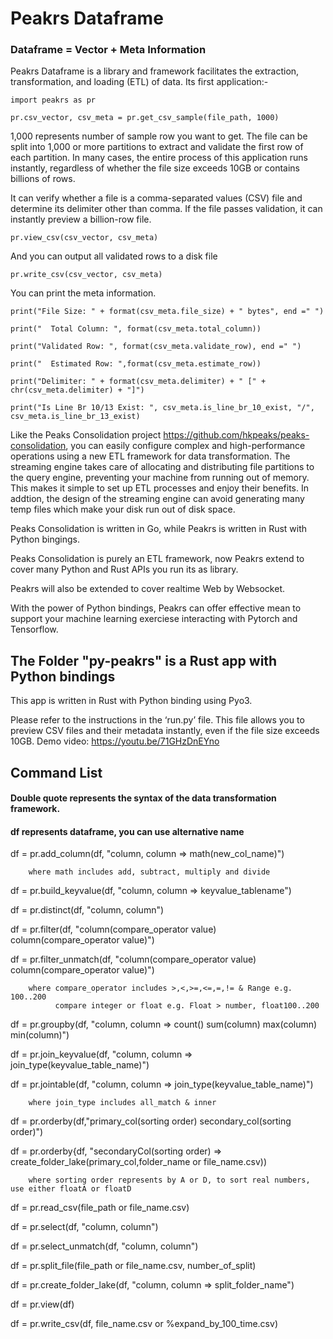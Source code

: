 # Peakrs Dataframe

### Dataframe = Vector + Meta Information

Peakrs Dataframe is a library and framework facilitates the extraction, transformation, and loading (ETL) of data. Its first application:-

``import peakrs as pr``
  
``pr.csv_vector, csv_meta = pr.get_csv_sample(file_path, 1000)``

1,000 represents number of sample row you want to get. The file can be split into 1,000 or more partitions to extract and validate the first row of each partition. In many cases, the entire process of this application runs instantly, regardless of whether the file size exceeds 10GB or contains billions of rows.

It can verify whether a file is a comma-separated values (CSV) file and determine its delimiter other than comma. If the file passes validation, it can instantly preview a billion-row file. 
 
``pr.view_csv(csv_vector, csv_meta)``

And you can output all validated rows to a disk file

``pr.write_csv(csv_vector, csv_meta)``

You can print the meta information.

``print("File Size: " + format(csv_meta.file_size) + " bytes", end =" ")``

``print("  Total Column: ", format(csv_meta.total_column))``

``print("Validated Row: ", format(csv_meta.validate_row), end =" ")``

``print("  Estimated Row: ",format(csv_meta.estimate_row))``

``print("Delimiter: " + format(csv_meta.delimiter) + " [" + chr(csv_meta.delimiter) + "]")``

``print("Is Line Br 10/13 Exist: ", csv_meta.is_line_br_10_exist, "/", csv_meta.is_line_br_13_exist)``

Like the Peaks Consolidation project https://github.com/hkpeaks/peaks-consolidation, you can easily configure complex and high-performance operations using a new ETL framework for data transformation. The streaming engine takes care of allocating and distributing file partitions to the query engine, preventing your machine from running out of memory. This makes it simple to set up ETL processes and enjoy their benefits. In addtion, the design of the streaming engine can avoid generating many temp files which make your disk run out of disk space.

Peaks Consolidation is written in Go, while Peakrs is written in Rust with Python bingings.

Peaks Consolidation is purely an ETL framework, now Peakrs extend to cover many Python and Rust APIs you run its as library.

Peakrs will also be extended to cover realtime Web by Websocket.

With the power of Python bindings, Peakrs can offer effective mean to support your machine learning exerciese interacting with Pytorch and Tensorflow.

## The Folder "py-peakrs" is a Rust app with Python bindings

This app is written in Rust with Python binding using Pyo3. 

Please refer to the instructions in the ‘run.py’ file. This file allows you to preview CSV files and their metadata instantly, even if the file size exceeds 10GB. Demo video: https://youtu.be/71GHzDnEYno

## Command List

   #### Double quote represents the syntax of the data transformation framework.
   #### df represents dataframe, you can use alternative name

   df = pr.add_column(df, "column, column => math(new_col_name)") 
   
        where math includes add, subtract, multiply and divide
    
   df = pr.build_keyvalue(df, "column, column => keyvalue_tablename")
   
   df = pr.distinct(df, "column, column")
 
   df = pr.filter(df, "column(compare_operator value) column(compare_operator value)")
 
   df = pr.filter_unmatch(df, "column(compare_operator value) column(compare_operator value)")

        where compare_operator includes >,<,>=,<=,=,!= & Range e.g. 100..200
              compare integer or float e.g. Float > number, float100..200
   
   df = pr.groupby(df, "column, column => count() sum(column) max(column) min(column)")
   
   df = pr.join_keyvalue(df, "column, column => join_type(keyvalue_table_name)")
   
   df = pr.jointable(df, "column, column => join_type(keyvalue_table_name)")

        where join_type includes all_match & inner
   
   df = pr.orderby(df,"primary_col(sorting order) secondary_col(sorting order)")       
  
   df = pr.orderby{df, "secondaryCol(sorting order) => create_folder_lake(primary_col,folder_name or file_name.csv))

        where sorting order represents by A or D, to sort real numbers, use either floatA or floatD
 
   df = pr.read_csv(file_path or file_name.csv)
   
   df = pr.select(df, "column, column")
   
   df = pr.select_unmatch(df, "column, column")  
   
   df = pr.split_file(file_path or file_name.csv, number_of_split)
   
   df = pr.create_folder_lake(df, "column, column => split_folder_name")
   
   df = pr.view(df)

   df = pr.write_csv(df, file_name.csv or %expand_by_100_time.csv) 


